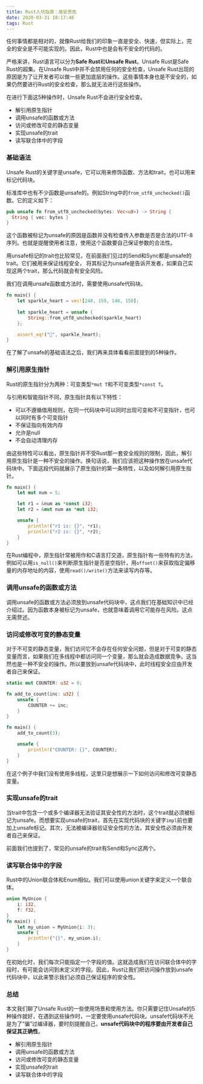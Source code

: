 ```yaml
---
title: Rust入坑指南：居安思危
date: 2020-03-31 18:17:48
tags: Rust
---
```


任何事情都是相对的，就像Rust给我们的印象一直是安全、快速，但实际上，完全的安全是不可能实现的。因此，Rust中也是会有不安全的代码的。<!-- more -->

严格来讲，Rust语言可以分为**Safe Rust**和**Unsafe Rust**。Unsafe Rust是Safe Rust的超集。在Unsafe Rust中并不会禁用任何的安全检查，Unsafe Rust出现的原因是为了让开发者可以做一些更加底层的操作。这些事情本身也是不安全的，如果仍然要进行Rust的安全检查，那么就无法进行这些操作。

在进行下面这5种操作时，Unsafe Rust不会进行安全检查。

- 解引用原生指针
- 调用unsafe的函数或方法
- 访问或修改可变的静态变量
- 实现unsafe的trait
- 读写联合体中的字段

### 基础语法

Unsafe Rust的关键字是unsafe，它可以用来修饰函数、方法和trait，也可以用来标记代码块。

标准库中也有不少函数是unsafe的。例如String中的`from_utf8_unchecked()`函数。它的定义如下：

``` rust
pub unsafe fn from_utf8_unchecked(bytes: Vec<u8>) -> String {
  String { vec: bytes }
}
```

这个函数被标记为unsafe的原因是函数并没有检查传入参数是否是合法的UTF-8序列。也就是提醒使用者注意，使用这个函数要自己保证参数的合法性。

用unsafe标记的trait也比较常见，在前面我们见过的Send和Sync都是unsafe的trait。它们被用来保证线程安全， 将其标记为unsafe是告诉开发者，如果自己实现这两个trait，那么代码就会有安全风险。

我们在调用unsafe函数或方法时，需要使用unsafe代码块。

``` rust
fn main() {
    let sparkle_heart = vec![240, 159, 146, 150];
    
    let sparkle_heart = unsafe {
        String::from_utf8_unchecked(sparkle_heart)
    };

    assert_eq!("💖", sparkle_heart);
}
```

在了解了unsafe的基础语法之后，我们再来具体看看前面提到的5种操作。

### 解引用原生指针

Rust的原生指针分为两种：可变类型`*mut T`和不可变类型`*const T`。

与引用和智能指针不同，原生指针具有以下特性：

- 可以不遵循借用规则，在同一代码块中可以同时出现可变和不可变指针，也可以同时有多个可变指针
- 不保证指向有效内存
- 允许是null
- 不会自动清理内存

由这些特性可以看出，原生指针并不受Rust那一套安全规则的限制，因此，解引用原生指针是一种不安全的操作。换句话说，我们应该把这种操作放在unsafe代码块中。下面这段代码就展示了原生指针的第一条特性，以及如何解引用原生指针。

``` rust
fn main() {
    let mut num = 5;

    let r1 = &num as *const i32;
    let r2 = &mut num as *mut i32;

    unsafe {
        println!("r1 is: {}", *r1);
        println!("r2 is: {}", *r2);
    }
}
```

在Rust编程中，原生指针常被用作和C语言打交道，原生指针有一些特有的方法，例如可以用`is_null()`来判断原生指针是否是空指针，用`offset()`来获取指定偏移量的内存地址的内容，使用`read()/write()`方法来读写内存等。

### 调用unsafe的函数或方法

调用unsafe的函数或方法必须放到unsafe代码块中，这点我们在基础知识中已经介绍过。因为函数本身被标记为unsafe，也就意味着调用它可能存在风险。这点无需赘述。

### 访问或修改可变的静态变量

对于不可变的静态变量，我们访问它不会存在任何安全问题，但是对于可变的静态变量而言，如果我们在多线程中都访问同一个变量，那么就会造成数据竞争。这当然也是一种不安全的操作。所以要放到unsafe代码块中，此时线程安全应由开发者自己来保证。

``` rust
static mut COUNTER: u32 = 0;

fn add_to_count(inc: u32) {
    unsafe {
        COUNTER += inc;
    }
}

fn main() {
    add_to_count(3);

    unsafe {
        println!("COUNTER: {}", COUNTER);
    }
}
```

在这个例子中我们没有使用多线程，这里只是想展示一下如何访问和修改可变静态变量。

### 实现unsafe的trait

当trait中包含一个或多个编译器无法验证其安全性的方法时，这个trait就必须被标记为unsafe。而想要实现unsafe的trait，首先在实现代码块的关键字`impl`前也要加上unsafe标记。其次，无法被编译器验证安全性的方法，其安全性必须由开发者自己来保证。

前面我们也提到了，常见的unsafe的trait有Send和Sync这两个。

### 读写联合体中的字段

Rust中的Union联合体和Enum相似。我们可以使用union关键字来定义一个联合体。

``` rust
union MyUnion {
    i: i32,
    f: f32,
}
fn main() {
    let my_union = MyUnion{i: 3};
    unsafe {
        println!("{}", my_union.i);
    }
}
```

在初始化时，我们每次只能指定一个字段的值。这就造成我们在访问联合体中的字段时，有可能会访问到未定义的字段。因此，Rust让我们把访问操作放到unsafe代码块中，以此来警示我们必须自己保证程序的安全性。

### 总结

本文我们聊了Unsafe Rust的一些使用场景和使用方法。你只需要记住Unsafe的5种操作就好，在遇到这些操作时，一定要使用unsafe代码块。unsafe代码块不光是为了“骗”过编译器，要时刻提醒自己，**unsafe代码块中的程序要由开发者自己保证其正确性**。

- 解引用原生指针
- 调用unsafe的函数或方法
- 访问或修改可变的静态变量
- 实现unsafe的trait
- 读写联合体中的字段
